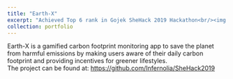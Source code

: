 ```yaml
---
title: "Earth-X"
excerpt: "Achieved Top 6 rank in Gojek SheHack 2019 Hackathon<br/><img src='/images/proj5.png'>"
collection: portfolio
---
```

Earth-X is a gamified carbon footprint monitoring app to save the planet from harmful emissions by making users aware of their daily carbon footprint and providing incentives for greener lifestyles.
<BR>
The project can be found at: https://github.com/Infernolia/SheHack2019
